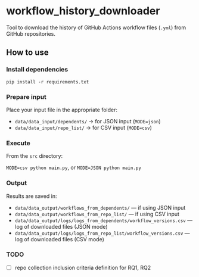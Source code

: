 
# workflow_history_downloader

Tool to download the history of GitHub Actions workflow files (`.yml`) from GitHub repositories.

## How to use

### Install dependencies

``pip install -r requirements.txt``

### Prepare input

Place your input file in the appropriate folder:

* `data/data_input/dependents/` → for JSON input (`MODE=json`)
* `data/data_input/repo_list/` → for CSV input (`MODE=csv`)


### Execute

From the `src` directory:

``MODE=csv python main.py``, or
``MODE=JSON python main.py``

### Output

Results are saved in:

- `data/data_output/workflows_from_dependents/` — if using JSON input
- `data/data_output/workflows_from_repo_list/` — if using CSV input
- `data/data_output/logs/logs_from_dependents/workflow_versions.csv` — log of downloaded files (JSON mode)
- `data/data_output/logs/logs_from_repo_list/workflow_versions.csv` — log of downloaded files (CSV mode)

### TODO

- [ ] repo collection inclusion criteria definition for RQ1, RQ2
